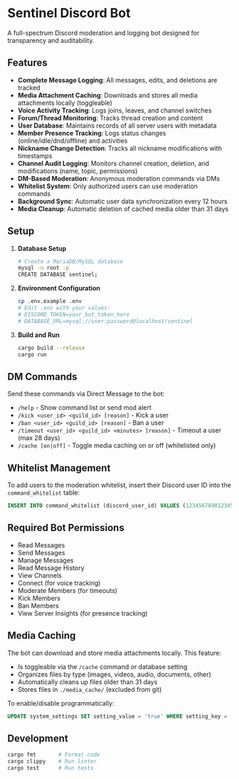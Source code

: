 # Sentinel Discord Bot

A full-spectrum Discord moderation and logging bot designed for transparency and auditability.

## Features

- **Complete Message Logging**: All messages, edits, and deletions are tracked
- **Media Attachment Caching**: Downloads and stores all media attachments locally (toggleable)
- **Voice Activity Tracking**: Logs joins, leaves, and channel switches
- **Forum/Thread Monitoring**: Tracks thread creation and content
- **User Database**: Maintains records of all server users with metadata
- **Member Presence Tracking**: Logs status changes (online/idle/dnd/offline) and activities
- **Nickname Change Detection**: Tracks all nickname modifications with timestamps
- **Channel Audit Logging**: Monitors channel creation, deletion, and modifications (name, topic, permissions)
- **DM-Based Moderation**: Anonymous moderation commands via DMs
- **Whitelist System**: Only authorized users can use moderation commands
- **Background Sync**: Automatic user data synchronization every 12 hours
- **Media Cleanup**: Automatic deletion of cached media older than 31 days

## Setup

1. **Database Setup**
   ```bash
   # Create a MariaDB/MySQL database
   mysql -u root -p
   CREATE DATABASE sentinel;
   ```

2. **Environment Configuration**
   ```bash
   cp .env.example .env
   # Edit .env with your values:
   # DISCORD_TOKEN=your_bot_token_here
   # DATABASE_URL=mysql://user:password@localhost/sentinel
   ```

3. **Build and Run**
   ```bash
   cargo build --release
   cargo run
   ```

## DM Commands

Send these commands via Direct Message to the bot:

- `/help` - Show command list or send mod alert
- `/kick <user_id> <guild_id> [reason]` - Kick a user
- `/ban <user_id> <guild_id> [reason]` - Ban a user  
- `/timeout <user_id> <guild_id> <minutes> [reason]` - Timeout a user (max 28 days)
- `/cache [on|off]` - Toggle media caching on or off (whitelisted only)

## Whitelist Management

To add users to the moderation whitelist, insert their Discord user ID into the `command_whitelist` table:

```sql
INSERT INTO command_whitelist (discord_user_id) VALUES (123456789012345678);
```

## Required Bot Permissions

- Read Messages
- Send Messages
- Manage Messages
- Read Message History
- View Channels
- Connect (for voice tracking)
- Moderate Members (for timeouts)
- Kick Members
- Ban Members
- View Server Insights (for presence tracking)

## Media Caching

The bot can download and store media attachments locally. This feature:

- Is toggleable via the `/cache` command or database setting
- Organizes files by type (images, videos, audio, documents, other)
- Automatically cleans up files older than 31 days
- Stores files in `./media_cache/` (excluded from git)

To enable/disable programmatically:
```sql
UPDATE system_settings SET setting_value = 'true' WHERE setting_key = 'cache_media';
```

## Development

```bash
cargo fmt       # Format code
cargo clippy    # Run linter
cargo test      # Run tests
```